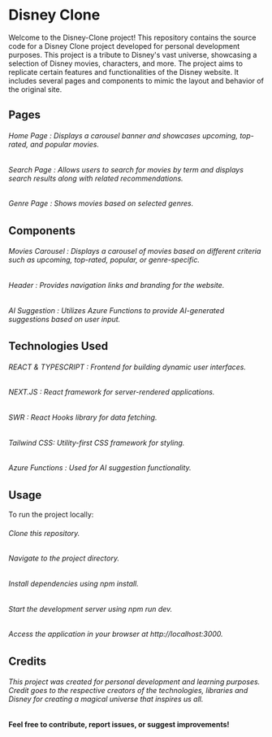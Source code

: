 # Disney Clone
 Welcome to the Disney-Clone project! This repository contains the source code for a Disney Clone project developed for personal development purposes. This project is a tribute to Disney's vast universe, showcasing a selection of Disney movies, characters, and more. The project aims to replicate certain features and functionalities of the Disney website. It includes several pages and components to mimic the layout and behavior of the original site.

## Pages
###### *Home Page* : Displays a carousel banner and showcases upcoming, top-rated, and popular movies.
###### *Search Page* : Allows users to search for movies by term and displays search results along with related recommendations.
###### *Genre Page* : Shows movies based on selected genres.

## Components
######  *Movies Carousel* : Displays a carousel of movies based on different criteria such as upcoming, top-rated, popular, or genre-specific.
###### *Header* : Provides navigation links and branding for the website.
###### *AI Suggestion* : Utilizes Azure Functions to provide AI-generated suggestions based on user input.

## Technologies Used
###### *REACT & TYPESCRIPT* : *Frontend for building dynamic user interfaces.*
###### *NEXT.JS* : React framework for server-rendered applications.
###### *SWR* : React Hooks library for data fetching.
###### *Tailwind CSS*: Utility-first CSS framework for styling.
###### *Azure Functions* : Used for AI suggestion functionality.

## Usage
To run the project locally:

###### *Clone this repository.*
###### *Navigate to the project directory.*
###### *Install dependencies using npm install.*
###### *Start the development server using npm run dev.*
###### *Access the application in your browser at* http://localhost:3000.

## Credits
###### *This project was created for personal development and learning purposes. Credit goes to the respective creators of the technologies, libraries and Disney for creating a magical universe that inspires us all.*

#### Feel free to contribute, report issues, or suggest improvements!
